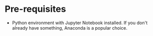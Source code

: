 # Pre-requisites

* Python environment with Jupyter Notebook installed.
  If you don't already have something, Anaconda is a
  popular choice.
